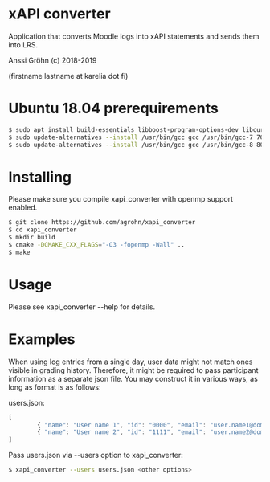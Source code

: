 # xAPI converter

Application that converts Moodle logs into xAPI statements and sends them into LRS.

Anssi Gröhn (c) 2018-2019

(firstname lastname at karelia dot fi)

# Ubuntu 18.04 prerequirements

```bash
$ sudo apt install build-essentials libboost-program-options-dev libcurl4-gnutls libcurlpp0 libcurlpp-dev gcc-8 cmake
$ sudo update-alternatives --install /usr/bin/gcc gcc /usr/bin/gcc-7 700 --slave /usr/bin/g++ g++ /usr/bin/g++-7
$ sudo update-alternatives --install /usr/bin/gcc gcc /usr/bin/gcc-8 800 --slave /usr/bin/g++ g++ /usr/bin/g++-8
```
# Installing

Please make sure you compile xapi_converter with openmp support enabled.

```bash
$ git clone https://github.com/agrohn/xapi_converter
$ cd xapi_converter
$ mkdir build
$ cmake -DCMAKE_CXX_FLAGS="-O3 -fopenmp -Wall" ..
$ make 
```

# Usage

Please see xapi_converter --help for details.

# Examples

When using log entries from a single day, user data might not match ones visible in grading history. Therefore, it might
be required to pass participant information as a separate json file. You may construct it in various ways, as long as
format is as follows:

users.json:
```javascript
[
        { "name": "User name 1", "id": "0000", "email": "user.name1@domain" },
        { "name": "User name 2", "id": "1111", "email": "user.name2@domain" }
]
```

Pass users.json via --users option to xapi_converter:

```bash
$ xapi_converter --users users.json <other options>

```